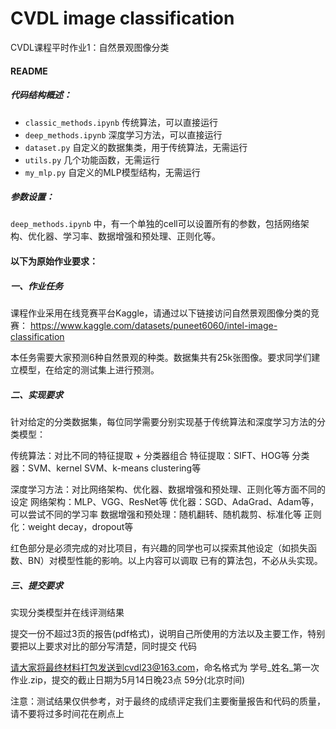 # CVDL image classification

 CVDL课程平时作业1：自然景观图像分类

#### README

##### 代码结构概述：

- `classic_methods.ipynb` 传统算法，可以直接运行
- `deep_methods.ipynb` 深度学习方法，可以直接运行
- `dataset.py` 自定义的数据集类，用于传统算法，无需运行
- `utils.py` 几个功能函数，无需运行
- `my_mlp.py` 自定义的MLP模型结构，无需运行

##### 参数设置：

`deep_methods.ipynb` 中，有一个单独的cell可以设置所有的参数，包括网络架构、优化器、学习率、数据增强和预处理、正则化等。



#### 以下为原始作业要求：

##### 一、作业任务

课程作业采用在线竞赛平台Kaggle，请通过以下链接访问自然景观图像分类的竞赛：
https://www.kaggle.com/datasets/puneet6060/intel-image-classification

本任务需要大家预测6种自然景观的种类。数据集共有25k张图像。要求同学们建立模型，在给定的测试集上进行预测。

##### 二、实现要求

针对给定的分类数据集，每位同学需要分别实现基于传统算法和深度学习方法的分类模型：

传统算法：对比不同的特征提取 + 分类器组合
特征提取：SIFT、HOG等
分类器：SVM、kernel SVM、k-means clustering等

深度学习方法：对比网络架构、优化器、数据增强和预处理、正则化等方面不同的设定
网络架构：MLP、VGG、ResNet等
优化器：SGD、AdaGrad、Adam等，可以尝试不同的学习率
数据增强和预处理：随机翻转、随机裁剪、标准化等
正则化：weight decay，dropout等

红色部分是必须完成的对比项目，有兴趣的同学也可以探索其他设定（如损失函数、BN）对模型性能的影响。以上内容可以调取
已有的算法包，不必从头实现。

##### 三、提交要求

实现分类模型并在线评测结果

提交一份不超过3页的报告(pdf格式)，说明自己所使用的方法以及主要工作，特别要把以上要求对比的部分写清楚，同时提交
代码

请大家将最终材料打包发送到cvdl23@163.com，命名格式为 学号_姓名_第一次作业.zip，提交的截止日期为5月14日晚23点
59分(北京时间)

注意：测试结果仅供参考，对于最终的成绩评定我们主要衡量报告和代码的质量，请不要将过多时间花在刷点上
